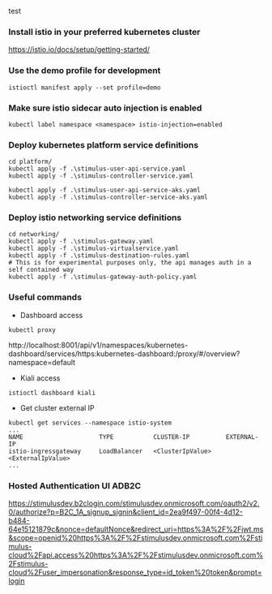 
test
### Install istio in your preferred kubernetes cluster
https://istio.io/docs/setup/getting-started/

### Use the demo profile for development
```
istioctl manifest apply --set profile=demo
```
### Make sure istio sidecar auto injection is enabled
```
kubectl label namespace <namespace> istio-injection=enabled
```

### Deploy kubernetes platform service definitions
```
cd platform/
kubectl apply -f .\stimulus-user-api-service.yaml
kubectl apply -f .\stimulus-controller-service.yaml
```
```
kubectl apply -f .\stimulus-user-api-service-aks.yaml
kubectl apply -f .\stimulus-controller-service-aks.yaml
```

### Deploy istio networking service definitions
```
cd networking/
kubectl apply -f .\stimulus-gateway.yaml
kubectl apply -f .\stimulus-virtualservice.yaml
kubectl apply -f .\stimulus-destination-rules.yaml
# This is for experimental purposes only, the api manages auth in a self contained way
kubectl apply -f .\stimulus-gateway-auth-policy.yaml
```

### Useful commands

* Dashboard access
```
kubectl proxy
```
http://localhost:8001/api/v1/namespaces/kubernetes-dashboard/services/https:kubernetes-dashboard:/proxy/#/overview?namespace=default

* Kiali access
```
istioctl dashboard kiali
```

* Get cluster external IP
```
kubectl get services --namespace istio-system
...
NAME                     TYPE           CLUSTER-IP          EXTERNAL-IP
istio-ingressgateway     LoadBalancer   <ClusterIpValue>    <ExternalIpValue>
...
```

### Hosted Authentication UI ADB2C
https://stimulusdev.b2clogin.com/stimulusdev.onmicrosoft.com/oauth2/v2.0/authorize?p=B2C_1A_signup_signin&client_id=2ea9f497-00f4-4d12-b484-64e15121879c&nonce=defaultNonce&redirect_uri=https%3A%2F%2Fjwt.ms&scope=openid%20https%3A%2F%2Fstimulusdev.onmicrosoft.com%2Fstimulus-cloud%2Fapi.access%20https%3A%2F%2Fstimulusdev.onmicrosoft.com%2Fstimulus-cloud%2Fuser_impersonation&response_type=id_token%20token&prompt=login


